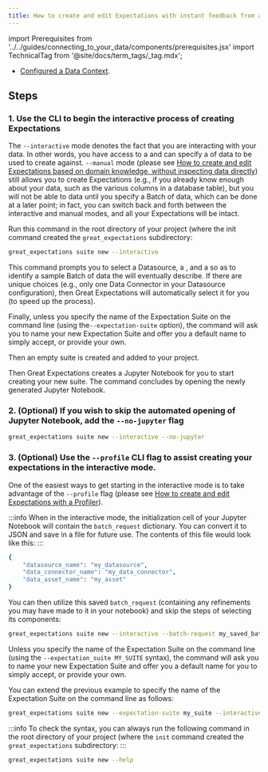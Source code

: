 ```yaml
---
title: How to create and edit Expectations with instant feedback from a sample Batch of data
---
```


import Prerequisites from '../../guides/connecting_to_your_data/components/prerequisites.jsx'
import TechnicalTag from '@site/docs/term_tags/_tag.mdx';

<Prerequisites>

- [Configured a Data Context](../../tutorials/getting_started/tutorial_setup.md).

</Prerequisites>

## Steps

### 1. Use the CLI to begin the interactive process of creating Expectations 

The ``--interactive`` mode denotes the fact that you are interacting with your data.  In other words, you have access to a <TechnicalTag tag="datasource" text="Datasource" /> and can specify a <TechnicalTag tag="batch" text="Batch" /> of data to be used to create <TechnicalTag tag="expectation" text="Expectations" /> against.  ``--manual`` mode (please see [How to create and edit Expectations based on domain knowledge, without inspecting data directly](./how_to_create_and_edit_expectations_based_on_domain_knowledge_without_inspecting_data_directly.md)) still allows you to create Expectations (e.g., if you already know enough about your data, such as the various columns in a database table), but you will not be able to <TechnicalTag tag="validation" text="Validate" /> data until you specify a Batch of data, which can be done at a later point; in fact, you can switch back and forth between the interactive and manual modes, and all your Expectations will be intact.

Run this command in the root directory of your project (where the init command created the ``great_expectations`` subdirectory:

```bash
great_expectations suite new --interactive
```

This command prompts you to select a Datasource, a <TechnicalTag tag="data_connector" text="Data Connector" />, and a <TechnicalTag tag="data_asset" text="Data Asset" /> so as to identify a sample Batch of data the <TechnicalTag tag="expectation_suite" text="Expectation Suite" /> will eventually describe.  If there are unique choices (e.g., only one Data Connector in your Datasource configuration), then Great Expectations will automatically select it for you (to speed up the process).

Finally, unless you specify the name of the Expectation Suite on the command line (using the``--expectation-suite`` option), the command will ask you to name your new Expectation Suite and offer you a default name to simply accept, or provide your own.

Then an empty suite is created and added to your project.

Then Great Expectations creates a Jupyter Notebook for you to start creating your new suite.  The command concludes by opening the newly generated Jupyter Notebook.

### 2. (Optional) If you wish to skip the automated opening of Jupyter Notebook, add the ``--no-jupyter`` flag

```bash
great_expectations suite new --interactive --no-jupyter
```

### 3. (Optional) Use the `--profile` CLI flag to assist creating your expectations in the interactive mode. 

One of the easiest ways to get starting in the interactive mode is to take advantage of the `--profile` flag (please see [How to create and edit Expectations with a Profiler](./how_to_create_and_edit_expectations_with_a_profiler.md)).

:::info
When in the interactive mode, the initialization cell of your Jupyter Notebook will contain the ``batch_request``
dictionary.  You can convert it to JSON and save in a file for future use.  The contents of this file would look like this:
:::

```bash
{
    "datasource_name": "my_datasource",
    "data_connector_name": "my_data_connector",
    "data_asset_name": "my_asset"
}
```

You can then utilize this saved ``batch_request`` (containing any refinements you may have made to it in your notebook) and skip the steps of selecting its components:

```bash
great_expectations suite new --interactive --batch-request my_saved_batch_request_file.json
```

Unless you specify the name of the Expectation Suite on the command line (using the ``--expectation_suite MY_SUITE`` syntax),
the command will ask you to name your new Expectation Suite and offer you a default name for you to simply accept, or provide your own.

You can extend the previous example to specify the name of the Expectation Suite on the command line as follows:

```bash
great_expectations suite new --expectation-suite my_suite --interactive --batch-request my_saved_batch_request.json
```

:::info
To check the syntax, you can always run the following command in the root directory of your project (where the ``init`` command created the ``great_expectations`` subdirectory:
:::

```bash
great_expectations suite new --help
```
